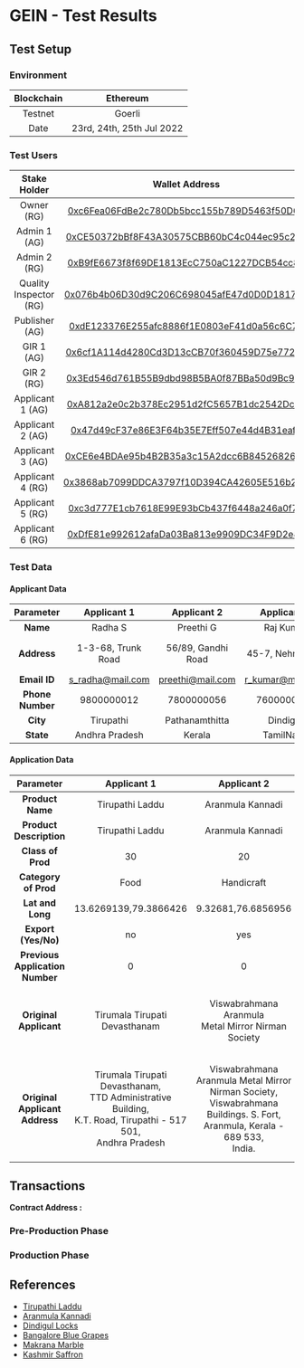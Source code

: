 # GEIN - Test Results

## Test Setup

### Environment 

| Blockchain | Ethereum |
|:----------:|:--------:|
| Testnet    | Goerli |
| Date | 23rd, 24th, 25th Jul 2022 |

### Test Users

| Stake Holder | Wallet Address |
|:----:|:----:|
| Owner (RG) | [0xc6Fea06FdBe2c780Db5bcc155b789D5463f50D62](https://ropsten.etherscan.io/address/0xc6Fea06FdBe2c780Db5bcc155b789D5463f50D62) |
| Admin 1 (AG) | [0xCE50372bBf8F43A30575CBB60bC4c044ec95c2c8](https://ropsten.etherscan.io/address/0xce50372bbf8f43a30575cbb60bc4c044ec95c2c8) |
| Admin 2 (RG) | [0xB9fE6673f8f69DE1813EcC750aC1227DCB54cc85](https://ropsten.etherscan.io/address/0xB9fE6673f8f69DE1813EcC750aC1227DCB54cc85) |
| Quality Inspector (RG) | [0x076b4b06D30d9C206C698045afE47d0D0D181776](https://ropsten.etherscan.io/address/0x076b4b06D30d9C206C698045afE47d0D0D181776) |
| Publisher (AG) | [0xdE123376E255afc8886f1E0803eF41d0a56c6C7d](https://ropsten.etherscan.io/address/0xdE123376E255afc8886f1E0803eF41d0a56c6C7d) |
| GIR 1 (AG) | [0x6cf1A114d4280Cd3D13cCB70f360459D75e77284](https://ropsten.etherscan.io/address/0x6cf1a114d4280cd3d13ccb70f360459d75e77284) |
| GIR 2 (RG) | [0x3Ed546d761B55B9dbd98B5BA0f87BBa50d9Bc995](https://ropsten.etherscan.io/address/0x3Ed546d761B55B9dbd98B5BA0f87BBa50d9Bc995) |
| Applicant 1 (AG) | [0xA812a2e0c2b378Ec2951d2fC5657B1dc2542Dc0F](https://ropsten.etherscan.io/address/0xa812a2e0c2b378ec2951d2fc5657b1dc2542dc0f) |
| Applicant 2 (AG) | [0x47d49cF37e86E3F64b35E7Eff507e44d4B31eaf8](https://ropsten.etherscan.io/address/0x47d49cf37e86e3f64b35e7eff507e44d4b31eaf8) |
| Applicant 3 (AG) | [0xCE6e4BDAe95b4B2B35a3c15A2dcc6B8452682668](https://ropsten.etherscan.io/address/0xce6e4bdae95b4b2b35a3c15a2dcc6b8452682668) |
| Applicant 4 (RG) | [0x3868ab7099DDCA3797f10D394CA42605E516b21D](https://ropsten.etherscan.io/address/0x3868ab7099DDCA3797f10D394CA42605E516b21D) |
| Applicant 5 (RG) | [0xc3d777E1cb7618E99E93bCb437f6448a246a0f7C](https://ropsten.etherscan.io/address/0xc3d777E1cb7618E99E93bCb437f6448a246a0f7C) |
| Applicant 6 (RG) | [0xDfE81e992612afaDa03Ba813e9909DC34F9D2e80](https://ropsten.etherscan.io/address/0xDfE81e992612afaDa03Ba813e9909DC34F9D2e80) |

### Test Data

#### Applicant Data

| Parameter | Applicant 1 | Applicant 2 | Applicant 3 | Applicant 4 | Applicant 5 | Applicant 6 |
|:---------:|:-----------:|:-----------:|:-----------:|:-----------:|:-----------:|:-----------:|
| **Name** | Radha S | Preethi G | Raj Kumar | Naveen Sundaram | Akshaya Ram | Vimal ET |
| **Address** | 1-3-68, Trunk Road | 56/89, Gandhi Road| 45-7, Nehru Salai | 60-8/3, Patel Road | 58, Boss Gardens | 786-floor 4, Rosy Enclave, Lincon Road|
| **Email ID** | s_radha@mail.com| preethi@mail.com | r_kumar@mail.com | n_sundaram@mail.com | ram_a@mail.com | etvimal@mail.com |
| **Phone Number** | 9800000012 | 7800000056 | 7600000023 | 6900000078 | 9600000069 | 8600000067 |
| **City** | Tirupathi | Pathanamthitta | Dindigul | Banglore | Makrana | Pulwama |
| **State** | Andhra Pradesh | Kerala | TamilNadu | Karnataka | Rajasthan | Kashmir |

#### Application Data

| Parameter | Applicant 1 | Applicant 2 | Applicant 3 | Applicant 4 | Applicant 5 | Applicant 6 |
|:---------:|:-----------:|:-----------:|:-----------:|:-----------:|:-----------:|:-----------:|
| **Product Name** | Tirupathi Laddu | Aranmula Kannadi | Dindigul Locks | Bangalore Blue Grapes | Makrana Marble | Kashmir Saffron |
| **Product Description** | Tirupathi Laddu | Aranmula Kannadi | Dindigul Locks | Bangalore Blue Grapes | Makrana Marble | Kashmir Saffron |
| **Class of Prod** | 30 | 20 | 6 | 31 | 19 | 30 |
| **Category of Prod** | Food | Handicraft | Manufactured | Agriculture | Natural | Agriculture |
| **Lat and Long** | 13.6269139,79.3866426 | 9.32681,76.6856956 | 10.3303299,78.0673979 | 12.9767936,77.590082 | 27.0388103,74.7271171 | 34.0747444,74.8204443 |
| **Export (Yes/No)** | no | yes | yes | no | no | yes |
| **Previous Application Number** | 0 | 0 | 0 | 0 | 0 | 20220003 |
| **Original Applicant** | Tirumala Tirupati Devasthanam | 	Viswabrahmana Aranmula <br/> Metal Mirror Nirman Society | The Dindigul Lock, <br/> Hardware and Steel Furniture Works <br/> Industrial Co-operative Society Ltd, <br/> IND.No.150. | Director of Horticulture | The Makrana RIICO Area Marble Association |  The Agriculture Production Department J & K |
| **Original Applicant <br/> Address** | Tirumala Tirupati Devasthanam, <br/> TTD Administrative Building, <br/> K.T. Road, Tirupathi - 517 501, <br/> Andhra Pradesh | Viswabrahmana Aranmula Metal Mirror Nirman Society, <br/> Viswabrahmana Buildings. S. Fort, <br/> Aranmula, Kerala - 689 533, <br/> India. | 16-A, Soundararaja Mills Road, <br/> Dindigul - 624 003, <br/> Tamil Nadu, India. | Department of Horticulture, <br/> Government of Karnataka, <br/> Biotechnology Centre, Hulimavu, <br/> PB No.7648 Bangalore - 560 076, <br/>  Karnataka, India. | Reg. no. 323/81, H1/320, <br/> RIICO Industrial Area, Bidiyad, <br/> Makrana - 341542, Rajasthan, India. <br/>  Facilitated by Indiabulls Foundation | Directorate of Agriculture Kashmir Lalmandi, <br/> Srinagar - 190 008, <br/> Jammu & Kashmir, India |

## Transactions

**Contract Address :** []()

### Pre-Production Phase


### Production Phase

## References 

- [Tirupathi Laddu](https://search.ipindia.gov.in/GIRPublic/Application/Details/121)
- [Aranmula Kannadi](https://search.ipindia.gov.in/GIRPublic/Application/Details/3)
- [Dindigul Locks](https://search.ipindia.gov.in/GIRPublic/Application/Details/400)
- [Bangalore Blue Grapes](https://search.ipindia.gov.in/GIRPublic/Application/Details/211)
- [Makrana Marble](https://search.ipindia.gov.in/GIRPublic/Application/Details/405)
- [Kashmir Saffron](https://search.ipindia.gov.in/GIRPublic/Application/Details/635)
